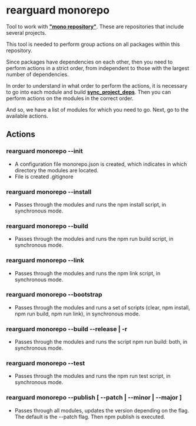 # rearguard monorepo

Tool to work with [**"mono repository"**](https://gitlab.com/mitya-borodin/base-code). These are repositories that include several projects.

This tool is needed to perform group actions on all packages within this repository.

Since packages have dependencies on each other, then you need to perform actions in a strict order, from independent to those with the largest number of dependencies.

In order to understand in what order to perform the actions, it is necessary to go into each module and build [**sync_project_deps**](https://gitlab.com/mitya-borodin/rearguard/blob/master/docs/sync_project_deps.md).
Then you can perform actions on the modules in the correct order.

And so, we have a list of modules for which you need to go. Next, go to the available actions.

## Actions

### rearguard monorepo --init

- A configuration file monorepo.json is created, which indicates in which directory the modules are located.
- File is created .gitignore

### rearguard monorepo --install

- Passes through the modules and runs the npm install script, in synchronous mode.

### rearguard monorepo --build

- Passes through the modules and runs the npm run build script, in synchronous mode.

### rearguard monorepo --link

- Passes through the modules and runs the npm link script, in synchronous mode.

### rearguard monorepo --bootstrap

- Passes through the modules and runs a set of scripts (clear, npm install, npm run build, npm run link), in synchronous mode.

### rearguard monorepo --build --release | -r

- Passes through the modules and runs the script npm run build: both, in synchronous mode.

### rearguard monorepo --test

- Passes through the modules and runs the npm run test script, in synchronous mode.

### rearguard monorepo --publish [ --patch | --minor | --major ]

- Passes through all modules, updates the version depending on the flag. The default is the --patch flag. Then npm publish is executed.
